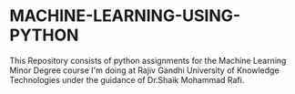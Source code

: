 # MACHINE-LEARNING-USING-PYTHON
This Repository consists of python assignments for the Machine Learning Minor Degree course I'm doing at Rajiv Gandhi University of Knowledge Technologies under the guidance of Dr.Shaik Mohammad Rafi.
